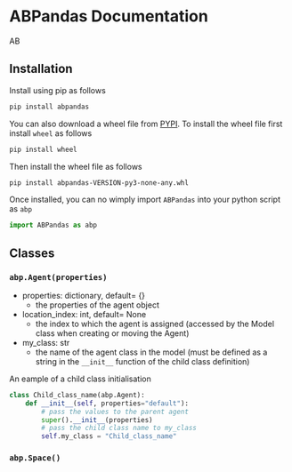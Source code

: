 # ABPandas Documentation
AB
## Installation
Install using pip as follows
```bash
pip install abpandas
```
You can also download a wheel file from [PYPI](https://pypi.org/project/abpandas/#files). To install the wheel file first install `wheel` as follows
```bash
pip install wheel
```
Then install the wheel file as follows
```bash
pip install abpandas-VERSION-py3-none-any.whl
```
Once installed, you can no wimply import `ABPandas` into your python script as `abp`
```python
import ABPandas as abp
```

## Classes

### `abp.Agent(properties)`
- properties: dictionary, default= {}  
    - the properties of the agent object 
- location_index: int, default= None  
    - the index to which the agent is assigned (accessed by the Model class when creating or moving the Agent)
- my_class: str
    - the name of the agent class in the model (must be defined as a string in the `__init__` function of the child class definition)

An eample of a child class initialisation
```python
class Child_class_name(abp.Agent):
    def __init__(self, properties="default"):
        # pass the values to the parent agent
        super().__init__(properties)
        # pass the child class name to my_class 
        self.my_class = "Child_class_name"
```

### `abp.Space()`
